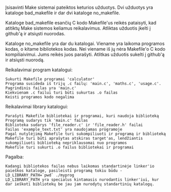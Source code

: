 Įsisavinti Make sistemai pateiktos keturios užduotys. Dvi užduotys yra kataloge bad_makefile ir dar dvi kataloge no_makefile.

Kataloge bad_makefile esančių C kodo Makefile'us reikės pataisyti, kad atitiktų Make sistemos keliamus reikalavimus. Atliktas užduotis įkelti į github'ą ir atsiųsti nuorodas.

Kataloge no_makefile yra dar du katalogai. Viename yra laikoma programos kodas, o kitame bibliotekos kodas. Nei viename iš jų nėra Makefile'o C kodo kompiliaivimui. Jums reikės juos parašyti. Atlitkas užduotis sukelti į github'ą ir atsiųsti nuorodą.

Reikalavimai program katalogui:

    Sukurti Makefile programai 'calculator'
    Programa susideda iš trijų .c failų: 'main.c', 'maths.c', 'usage.c'. Pagrindinis failas yra 'main.c'
    Kiekvienam .c failui turi būti sukurtas .o failas
    Keisti programos kodo negalima

Reikalavimai library katalogui:

    Parašyti Makefile bibliotekai ir programai, kuri naudoja biblioteką
    Programą sudarys tik 'main.c' failas
    Biblioteka sudarys 'file_reader.c' ir 'file_reader.h' failai
    Failas 'example_text.txt' yra naudojamas programoje
    Pagal nutylėjimą Makefile turi sukompiliuoti ir programą ir biblioteką
    Makefile turi būti aprašytas atskiras target'as, lendžiantis sukompiliuoti biblioteką nepriklausomai nuo programos
    Makefile turi sukurti .o failus bibliotekai ir programai

Pagalba:

    Kadangi bibliotekos failas nebus laikomas standartinėje linker'io paieškos kataloge, pasileisti programą tokiu būdu - LD_LIBRARY_PATH=`pwd` ./myprog
    LD_LIBRARY_PATH yra specialus kintamasis nurodantis linker'iui, kur dar ieškoti bibliotekų be jau jam nurodytų standartinių katalogų.
